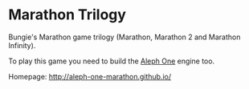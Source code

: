 Marathon Trilogy
================

Bungie's Marathon game trilogy (Marathon, Marathon 2 and Marathon Infinity).

To play this game you need to build the [Aleph One](../alephone-git) engine too.

Homepage: http://aleph-one-marathon.github.io/
